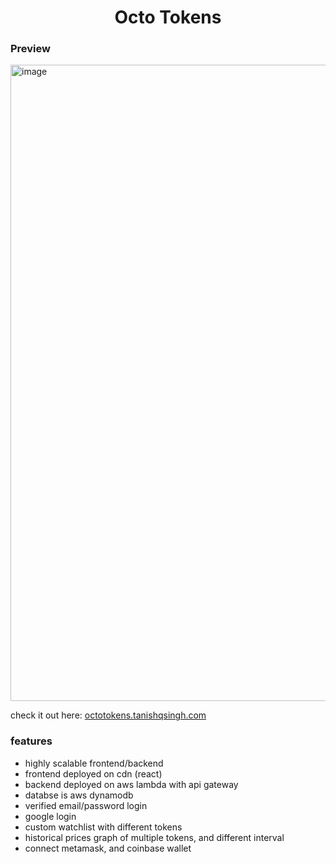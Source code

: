 <h1 align="center">Octo Tokens</h1>

### Preview
<img width="1566" height="1018" alt="image" src="https://github.com/user-attachments/assets/44e307c0-d5b6-41f6-b0ab-c7427163eb48" />

check it out here: [octotokens.tanishqsingh.com](https://octotokens.tanishqsingh.com)

### features
- highly scalable frontend/backend
- frontend deployed on cdn (react)
- backend deployed on aws lambda with api gateway
- databse is aws dynamodb
- verified email/password login
- google login
- custom watchlist with different tokens
- historical prices graph of multiple tokens, and different interval
- connect metamask, and coinbase wallet
